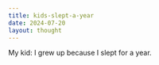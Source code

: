 ```yaml
---
title: kids-slept-a-year
date: 2024-07-20
layout: thought
---
```

My kid: I grew up because I slept for a year.